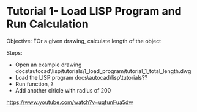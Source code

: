 # Tutorial 1- Load LISP Program and Run Calculation

Objective: FOr a given drawing, calculate length of the object

Steps:
- Open an example drawing
docs\autocad\lisp\tutorials\1_load_program\tutorial_1_total_length.dwg
- Load the LISP program
docs\autocad\lisp\tutorials??
- Run function, ?
- Add another ciricle with radius of 200

https://www.youtube.com/watch?v=uqfunFua5dw


